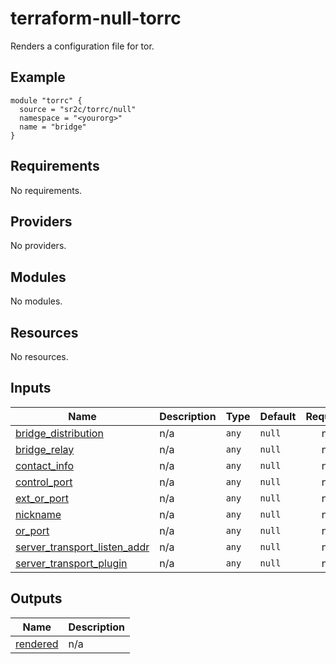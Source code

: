 # terraform-null-torrc

Renders a configuration file for tor.

## Example

```
module "torrc" {
  source = "sr2c/torrc/null"
  namespace = "<yourorg>"
  name = "bridge"
}
```

## Requirements

No requirements.

## Providers

No providers.

## Modules

No modules.

## Resources

No resources.

## Inputs

| Name | Description | Type | Default | Required |
|------|-------------|------|---------|:--------:|
| <a name="input_bridge_distribution"></a> [bridge\_distribution](#input\_bridge\_distribution) | n/a | `any` | `null` | no |
| <a name="input_bridge_relay"></a> [bridge\_relay](#input\_bridge\_relay) | n/a | `any` | `null` | no |
| <a name="input_contact_info"></a> [contact\_info](#input\_contact\_info) | n/a | `any` | `null` | no |
| <a name="input_control_port"></a> [control\_port](#input\_control\_port) | n/a | `any` | `null` | no |
| <a name="input_ext_or_port"></a> [ext\_or\_port](#input\_ext\_or\_port) | n/a | `any` | `null` | no |
| <a name="input_nickname"></a> [nickname](#input\_nickname) | n/a | `any` | `null` | no |
| <a name="input_or_port"></a> [or\_port](#input\_or\_port) | n/a | `any` | `null` | no |
| <a name="input_server_transport_listen_addr"></a> [server\_transport\_listen\_addr](#input\_server\_transport\_listen\_addr) | n/a | `any` | `null` | no |
| <a name="input_server_transport_plugin"></a> [server\_transport\_plugin](#input\_server\_transport\_plugin) | n/a | `any` | `null` | no |

## Outputs

| Name | Description |
|------|-------------|
| <a name="output_rendered"></a> [rendered](#output\_rendered) | n/a |
